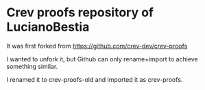 # Crev proofs repository of LucianoBestia

It was first forked from https://github.com/crev-dev/crev-proofs

I wanted to unfork it, but Github can only rename+import to achieve something similar.

I renamed it to crev-proofs-old and imported it as crev-proofs.
